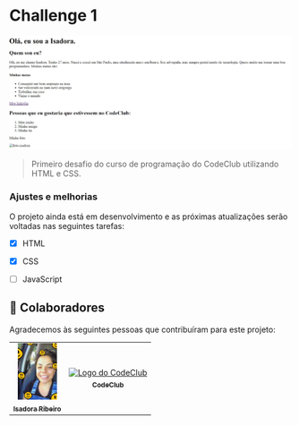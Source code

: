 # Challenge 1





<img src="./image.jpeg" alt="imagem-apresentação">

> Primeiro desafio do curso de programação do CodeClub utilizando HTML e CSS.

### Ajustes e melhorias

O projeto ainda está em desenvolvimento e as próximas atualizações serão voltadas nas seguintes tarefas:

- [x] HTML
- [x] CSS
- [ ] JavaScript


## 🤝 Colaboradores

Agradecemos às seguintes pessoas que contribuíram para este projeto:

<table>
  <tr>
    <td align="center">
      <a href="#">
        <img src="./foto.jpeg" alt="Foto da Isadora" width="70px"/><br>
        <sub>
          <b>Isadora Ribeiro</b>
        </sub>
      </a>
    </td>
    <td align="center">
      <a href="#">
        <img src="https://i2.wp.com/rodolfomori.com/wp-content/uploads/2021/05/Co%CC%81pia-de-Yellow-White-and-Black-Edgy-Maximalism-Video-Gaming-YouTube-Outro-1-1024x1024.png" width="100px;" alt="Logo do CodeClub"/><br>
        <sub>
          <b>CodeClub</b>
        </sub>
      </a>
    </td>
   
  </tr>
</table>



